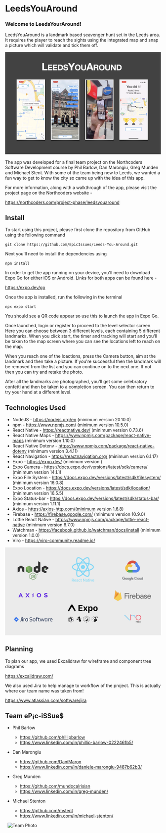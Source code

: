 # LeedsYouAround

### Welcome to LeedsYourAround! ###

LeedsYouAround is a landmark based scavenger hunt set in the Leeds area. It requires the player to reach the sights using the integrated map and snap a picture which will validate and tick them off.

![Screenshots](/assets/screenshot.png)


The app was developed for a final team project on the Northcoders Software Development course by Phil Barlow, Dan Marongiu, Greg Munden and Michael Stent. With some of the team being new to Leeds, we wanted a fun way to get to know the city so came up with the idea of this app.

For more information, along with a walkthrough of the app, please visit the project page on the Northcoders website - 

https://northcoders.com/project-phase/leedsyouaround

## Install

To start using this project, please first clone the repository from GitHub using the following command

    git clone https://github.com/EpicIssues/Leeds-You-Around.git

Next you'll need to install the dependencies using 

    npm install

In order to get the app running on your device, you'll need to download Expo Go for either iOS or Android. Links for both apps can be found here - 

https://expo.dev/go

Once the app is installed, run the following in the terminal

    npx expo start

You should see a QR code appear so use this to launch the app in Expo Go.

Once launched, login or register to proceed to the level selector screen. Here you can choose between 3 different levels, each containing 5 different landmarks. When you click start, the timer and tracking will start and you'll be taken to the map screen where you can see the locations left to reach on the map. 

When you reach one of the loactions, press the Camera button, aim at the landmark and then take a picture. If you're successful then the landmark will be removed from the list and you can continue on to the next one. If not then you can try and retake the photo.

After all the landmarks are photographed, you'll get some celebratory confetti and then be taken to a completion screen. You can then return to try your hand at a different level.


## Technologies Used

-   NodeJS - https://nodejs.org/en (minimum version 20.10.0)
-   npm - https://www.npmjs.com/ (minimum version 10.5.0)
-   React Native - https://reactnative.dev/ (minimum version 0.73.6)
-   React Native Maps - https://www.npmjs.com/package/react-native-maps (minimum version 1.10.0)
-   React Native Dotenv - https://www.npmjs.com/package/react-native-dotenv (minimum version 3.4.11)
-   React Navigation - https://reactnavigation.org/ (minimum version 6.1.17)
-   Expo - https://expo.dev/ (minimum version )
-   Expo Camera - https://docs.expo.dev/versions/latest/sdk/camera/ (minimum version 14.1.1)
-   Expo File System - https://docs.expo.dev/versions/latest/sdk/filesystem/ (minimum version 16.0.8)
-   Expo Location - https://docs.expo.dev/versions/latest/sdk/location/ (minimum version 16.5.5)
-   Expo Status-bar - https://docs.expo.dev/versions/latest/sdk/status-bar/ (minimum version 1.11.1)
-   Axios - https://axios-http.com/(minimum version 1.6.8)
-   Firebase - https://firebase.google.com/ (minimum version 10.9.0)
-   Lottie React Native - https://www.npmjs.com/package/lottie-react-native (minimum version 6.7.0)
-   Watchman - https://facebook.github.io/watchman/docs/install (minimum version 1.0.0)
-   Viro - https://viro-community.readme.io/

![Tech Stack](/assets/Tech%20Stack.jpeg)

## Planning

To plan our app, we used Excalidraw for wireframe and component tree diagrams

https://excalidraw.com/

We also used Jira to help manage to workflow of the project. This is actually where our team name was taken from!

https://www.atlassian.com/software/jira

## Team eP¡c-iSSue$

-   Phil Barlow
    -    https://github.com/phillipbarlow
    -    https://www.linkedin.com/in/phillip-barlow-0222461b5/

-   Dan Marongiu
    -    https://github.com/DaniMaron
    -    https://www.linkedin.com/in/daniele-marongiu-9487b62b3/

-   Greg Munden
    -    https://github.com/mundocalrisian
    -    https://www.linkedin.com/in/greg-munden/

-   Michael Stenton
    -    https://github.com/mstent
    -    https://www.linkedin.com/in/michael-stenton/

&nbsp;
![Team Photo](https://images.prismic.io/northcoders/ZhRfmBrFxhpPBYaI_Team-leedsyouaround.jpeg?auto=compress%2Cformat&fit=max&q=60&w=840&h=632)




